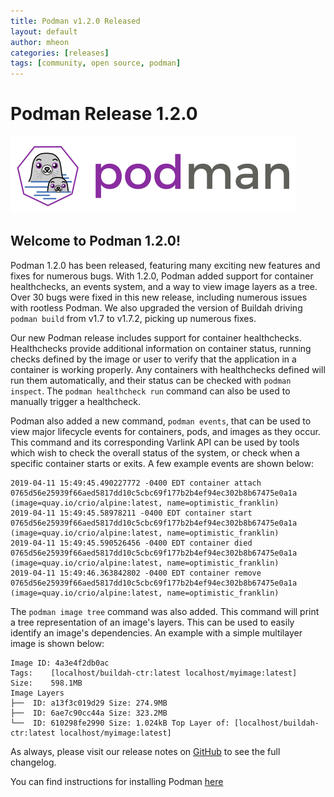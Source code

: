 ```yaml
---
title: Podman v1.2.0 Released
layout: default
author: mheon
categories: [releases]
tags: [community, open source, podman]
---
```


# Podman Release 1.2.0

![podman logo](../static/vectors/raw/podman.svg)

## Welcome to Podman 1.2.0!

Podman 1.2.0 has been released, featuring many exciting new features and fixes for numerous bugs. With 1.2.0, Podman added support for container healthchecks, an events system, and a way to view image layers as a tree. Over 30 bugs were fixed in this new release, including numerous issues with rootless Podman. We also upgraded the version of Buildah driving `podman build` from v1.7 to v1.7.2, picking up numerous fixes.

<!--readmore-->

Our new Podman release includes support for container healthchecks. Healthchecks provide additional information on container status, running checks defined by the image or user to verify that the application in a container is working properly. Any containers with healthchecks defined will run them automatically, and their status can be checked with `podman inspect`. The `podman healthcheck run` command can also be used to manually trigger a healthcheck.

Podman also added a new command, `podman events`, that can be used to view major lifecycle events for containers, pods, and images as they occur. This command and its corresponding Varlink API can be used by tools which wish to check the overall status of the system, or check when a specific container starts or exits. A few example events are shown below:
```
2019-04-11 15:49:45.490227772 -0400 EDT container attach 0765d56e25939f66aed5817dd10c5cbc69f177b2b4ef94ec302b8b67475e0a1a (image=quay.io/crio/alpine:latest, name=optimistic_franklin)
2019-04-11 15:49:45.58978211 -0400 EDT container start 0765d56e25939f66aed5817dd10c5cbc69f177b2b4ef94ec302b8b67475e0a1a (image=quay.io/crio/alpine:latest, name=optimistic_franklin)
2019-04-11 15:49:45.590526456 -0400 EDT container died 0765d56e25939f66aed5817dd10c5cbc69f177b2b4ef94ec302b8b67475e0a1a (image=quay.io/crio/alpine:latest, name=optimistic_franklin)
2019-04-11 15:49:46.363842802 -0400 EDT container remove 0765d56e25939f66aed5817dd10c5cbc69f177b2b4ef94ec302b8b67475e0a1a (image=quay.io/crio/alpine:latest, name=optimistic_franklin)
```

The `podman image tree` command was also added. This command will print a tree representation of an image's layers. This can be used to easily identify an image's dependencies. An example with a simple multilayer image is shown below:
```
Image ID: 4a3e4f2db0ac
Tags:	 [localhost/buildah-ctr:latest localhost/myimage:latest]
Size:	 598.1MB
Image Layers
├──  ID: a13f3c019d29 Size: 274.9MB
├──  ID: 6ae7c90cc44a Size: 323.2MB
└──  ID: 610298fe2990 Size: 1.024kB Top Layer of: [localhost/buildah-ctr:latest localhost/myimage:latest]
```

As always, please visit our release notes on [GitHub](https://github.com/containers/podman/blob/main/RELEASE_NOTES.md) to see the full changelog.

You can find instructions for installing Podman [here](https://github.com/containers/podman/blob/main/install.md)
